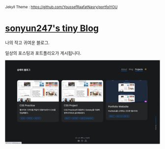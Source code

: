 <sup>Jekyll Theme : https://github.com/YoussefRaafatNasry/portfolYOU</sup>

# [sonyun247's tiny Blog](https://sonyun247.github.io/)

나의 작고 귀여운 블로그.

일상의 포스팅과 포트폴리오가 게시됩니다.

![preview](/assets/images/thumbnail.png)
